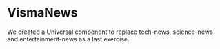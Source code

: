 # VismaNews

We created a Universal component to replace tech-news, science-news and entertainment-news as a last exercise.
